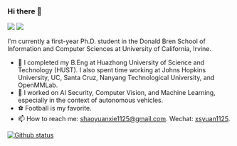 ### Hi there 👋

[![](https://img.shields.io/badge/🌐%20%20%20Homepage-red??&style=flat-square)](https://daniel-xsy.github.io/)
[![](https://img.shields.io/badge/Google%20Scholar-%234285F4.svg?&style=flat-square&logo=google-scholar&logoColor=white)](https://scholar.google.com/citations?hl=zh-CN&user=s1m55YoAAAAJ)

I'm currently a first-year Ph.D. student in the Donald Bren School of Information and Computer Sciences at University of California, Irvine.

- 🔬 I completed my B.Eng at Huazhong University of Science and Technology (HUST). I also spent time working at Johns Hopkins University, UC, Santa Cruz, Nanyang Technological University, and OpenMMLab.
- 🔭 I worked on AI Security, Computer Vision, and Machine Learning, especially in the context of autonomous vehicles.
- ⚽ Football is my favorite.
- 📫 How to reach me: shaoyuanxie1125@gmail.com. Wechat: [xsyuan1125]().


[![Github status](https://github-readme-stats.vercel.app/api?username=Daniel-xsy)]()
